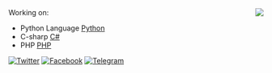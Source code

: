 <img align="right" src="https://github-readme-stats.vercel.app/api?username=farianxsayed&show_icons=true&icon_color=805AD5&text_color=718096&bg_color=ffffff&hide_title=true" />
Working on:

- Python Language [Python](https://github.com/python)
- C-sharp [C#](https://github.com/dotnet/csharplang)
- PHP [PHP](https://github.com/PHP)


[![Twitter](https://img.shields.io/badge/-Twitter-blue?style=flat&logo=Twitter&logoColor=white)](https://twitter.com/FarianxSayed/)
[![Facebook](https://img.shields.io/badge/Facebook-1877F2?style=for-the-badge&logo=facebook&logoColor=white)](https://facebook.com/FarianxSayed/)
[![Telegram](https://img.shields.io/badge/Telegram-2CA5E0?style=for-the-badge&logo=telegram&logoColor=white)](https://t.me/FarianxSayed/)



